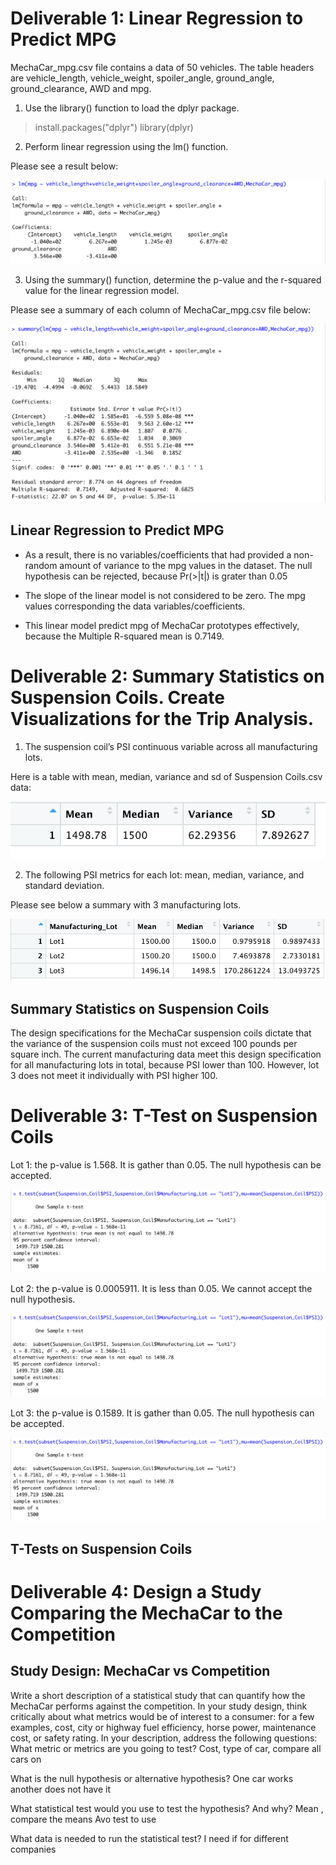 
# Deliverable 1: Linear Regression to Predict MPG

MechaCar_mpg.csv file contains a data of 50 vehicles.  The table headers are vehicle_length, vehicle_weight, spoiler_angle, ground_angle, ground_clearance, AWD and mpg.   

1. Use the library() function to load the dplyr package.

> install.packages("dplyr")
>library(dplyr)

2. Perform linear regression using the lm() function. 

Please see a result below:

![linear_regression](linear_regression.png)

3. Using the summary() function, determine the p-value and the r-squared value for the linear regression model.

Please see a summary of each column of MechaCar_mpg.csv file below:

![summary](summary.png)

## Linear Regression to Predict MPG

- As a result, there is no variables/coefficients that had provided a non-random amount of variance to the mpg values in the dataset. The null hypothesis can be rejected, because Pr(>|t|) is grater than 0.05

- The slope of the linear model is not considered to be zero. The mpg values corresponding the data variables/coefficients.

- This linear model predict mpg of MechaCar prototypes effectively, because the Multiple R-squared mean is 0.7149.


# Deliverable 2: Summary Statistics on Suspension Coils. Create Visualizations for the Trip Analysis.

1. The suspension coil’s PSI continuous variable across all manufacturing lots.

Here is a table with mean, median, variance and sd of Suspension Coils.csv data:

![Total_summary](Total_summary.png)

2. The following PSI metrics for each lot: mean, median, variance, and standard deviation.

Please see below a summary with 3 manufacturing lots. 

![Lot_summary](Lot_summary.png)

## Summary Statistics on Suspension Coils

The design specifications for the MechaCar suspension coils dictate that the variance of the suspension coils must not exceed 100 pounds per square inch. The current manufacturing data meet this design specification for all manufacturing lots in total, because PSI lower than 100. However, lot 3 does not meet it individually with PSI higher 100. 

# Deliverable 3: T-Test on Suspension Coils

Lot 1: the p-value is 1.568. It is gather than 0.05. The null hypothesis can be accepted. 

![Lot_1](Lot_1.png)

Lot 2: the p-value is 0.0005911. It is less than 0.05. We cannot accept the null hypothesis.

![Lot_1](Lot_1.png)

Lot 3: the p-value is 0.1589. It is gather than 0.05. The null hypothesis can be accepted. 

![Lot_1](Lot_1.png)

## T-Tests on Suspension Coils

# Deliverable 4: Design a Study Comparing the MechaCar to the Competition

## Study Design: MechaCar vs Competition

Write a short description of a statistical study that can quantify how the MechaCar performs against the competition. In your study design, think critically about what metrics would be of interest to a consumer: for a few examples, cost, city or highway fuel efficiency, horse power, maintenance cost, or safety rating.
In your description, address the following questions:
What metric or metrics are you going to test? Cost, type of car, compare all cars on 

What is the null hypothesis or alternative hypothesis? One car works another does not have it 

What statistical test would you use to test the hypothesis? And why?  Mean , compare the means 
Avo test to use


What data is needed to run the statistical test? I need if for different companies 

